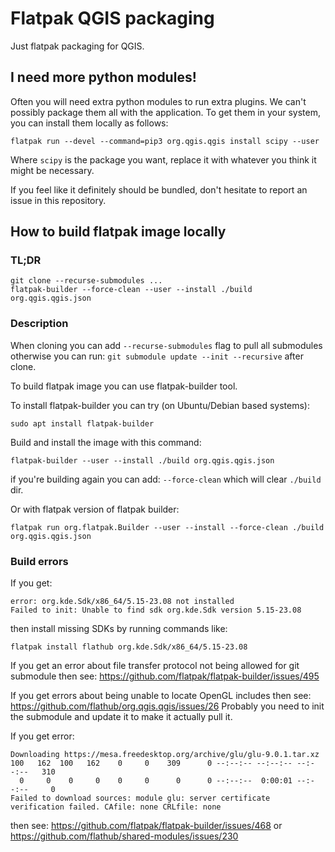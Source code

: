 # Flatpak QGIS packaging

Just flatpak packaging for QGIS.

## I need more python modules!
Often you will need extra python modules to run extra plugins. We can't possibly package them all with
the application. To get them in your system, you can install them locally as follows:

```
flatpak run --devel --command=pip3 org.qgis.qgis install scipy --user
```

Where `scipy` is the package you want, replace it with whatever you think it might be necessary.

If you feel like it definitely should be bundled, don't hesitate to report an issue in this repository.

## How to build flatpak image locally

### TL;DR
```
git clone --recurse-submodules ...
flatpak-builder --force-clean --user --install ./build org.qgis.qgis.json
```

### Description
When cloning you can add `--recurse-submodules` flag to pull all submodules otherwise you can run: `git submodule update --init --recursive` after clone.

To build flatpak image you can use flatpak-builder tool.

To install flatpak-builder you can try (on Ubuntu/Debian based systems):
```
sudo apt install flatpak-builder
```

Build and install the image with this command:
```
flatpak-builder --user --install ./build org.qgis.qgis.json
```
if you're building again you can add: `--force-clean` which will clear `./build` dir.

Or with flatpak version of flatpak builder:
```
flatpak run org.flatpak.Builder --user --install --force-clean ./build org.qgis.qgis.json
```

### Build errors
If you get:
```
error: org.kde.Sdk/x86_64/5.15-23.08 not installed
Failed to init: Unable to find sdk org.kde.Sdk version 5.15-23.08
```
then install missing SDKs by running commands like:
```
flatpak install flathub org.kde.Sdk/x86_64/5.15-23.08
```

If you get an error about file transfer protocol not being allowed for git submodule then see: https://github.com/flatpak/flatpak-builder/issues/495

If you get errors about being unable to locate OpenGL includes then see: https://github.com/flathub/org.qgis.qgis/issues/26
Probably you need to init the submodule and update it to make it actually pull it.

If you get error:
```
Downloading https://mesa.freedesktop.org/archive/glu/glu-9.0.1.tar.xz
100   162  100   162    0     0    309      0 --:--:-- --:--:-- --:--:--   310
  0     0    0     0    0     0      0      0 --:--:--  0:00:01 --:--:--     0
Failed to download sources: module glu: server certificate verification failed. CAfile: none CRLfile: none
```
then see: https://github.com/flatpak/flatpak-builder/issues/468 or https://github.com/flathub/shared-modules/issues/230
